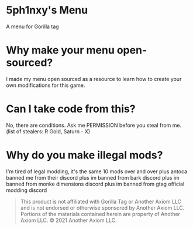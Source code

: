 # 5ph1nxy's Menu
A menu for Gorilla tag

# Why make your menu open-sourced?
I made my menu open sourced as a resource to learn how to create your own modifications for this game. 

# Can I take code from this?
No, there are conditions. Ask me PERMISSION before you steal from me. (list of stealers: R Gold, Saturn - X)

# Why do you make illegal mods?
I'm tired of legal modding, it's the same 10 mods over and over
plus antoca banned me from their discord
plus im banned from bark discord
plus im banned from monke dimensions discord
plus im banned from gtag official modding discord

> This product is not affiliated with Gorilla Tag or Another Axiom LLC and is not endorsed or otherwise sponsored by Another Axiom LLC. Portions of the materials contained herein are property of Another Axiom LLC. © 2021 Another Axiom LLC.
